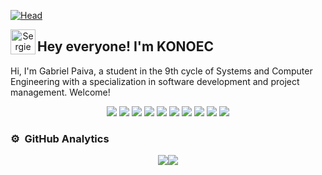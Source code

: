 [![Head](https://i.pinimg.com/originals/77/ca/a3/77caa32884d735d439ade45ba37feaf2.gif)](https://www.linkedin.com/in/konoec/)

<p align="center">
  
</p>

<p align="center">
  <img alt="Sergie Code" src="https://raw.githubusercontent.com/sergiecode/sergiecode/main/Hand%20Wave.gif" width='40' align="left">
  <h2>Hey everyone! I'm KONOEC</h2>
</p>
Hi, I'm Gabriel Paiva, a student in the 9th cycle of Systems and Computer Engineering with a specialization in software development and project management. Welcome!

<p>
  <div align="center">
    <img src="https://img.shields.io/badge/HTML-E34F26?style=for-the-badge&logo=html5&logoColor=white">
    <img src="https://img.shields.io/badge/CSS-1572B6?style=for-the-badge&logo=css3&logoColor=white">
    <img src="https://img.shields.io/badge/JavaScript-F7DF1E?style=for-the-badge&logo=javascript&logoColor=black">
    <img src="https://img.shields.io/badge/Java-ED8B00?style=for-the-badge&logo=openjdk&logoColor=white">
    <img src="https://img.shields.io/badge/MySQL-4479A1?style=for-the-badge&logo=mysql&logoColor=white">
    <img src="https://img.shields.io/badge/Spring-6DB33F?style=for-the-badge&logo=spring&logoColor=white">
    <img src="https://img.shields.io/badge/Git-F05032?style=for-the-badge&logo=git&logoColor=white">
    <img src="https://img.shields.io/badge/Maven-C71A36?style=for-the-badge&logo=apachemaven&logoColor=white">
    <img src="https://img.shields.io/badge/Flutter-02569B?style=for-the-badge&logo=flutter&logoColor=white">
    <img src="https://img.shields.io/badge/Dart-0175C2?style=for-the-badge&logo=dart&logoColor=white">
  </div>
</p>

### ⚙️ &nbsp;GitHub Analytics

<div align="center" style="display: flex; flex-wrap: wrap; justify-content: center;">
  <a href="https://github.com/konoec">
    <img src="https://github-readme-stats.vercel.app/api?username=konoec&show_icons=true&theme=algolia&include_all_commits=true&count_private=true&card_width=450">
  </a>
  <a href="https://github.com/konoec">
    <img src="https://github-readme-stats.vercel.app/api/top-langs/?username=konoec&layout=compact&langs_count=8&theme=algolia&card_width=350">
  </a>
</div>


